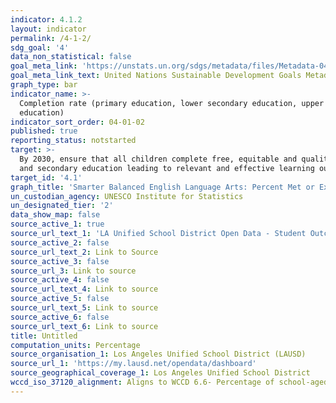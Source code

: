 ```yaml
---
indicator: 4.1.2
layout: indicator
permalink: /4-1-2/
sdg_goal: '4'
data_non_statistical: false
goal_meta_link: 'https://unstats.un.org/sdgs/metadata/files/Metadata-04-01-02.pdf'
goal_meta_link_text: United Nations Sustainable Development Goals Metadata (PDF 4.0 MB)
graph_type: bar
indicator_name: >-
  Completion rate (primary education, lower secondary education, upper secondary
  education)
indicator_sort_order: 04-01-02
published: true
reporting_status: notstarted
target: >-
  By 2030, ensure that all children complete free, equitable and quality primary
  and secondary education leading to relevant and effective learning outcomes
target_id: '4.1'
graph_title: 'Smarter Balanced English Language Arts: Percent Met or Exceeded Standards'
un_custodian_agency: UNESCO Institute for Statistics
un_designated_tier: '2'
data_show_map: false
source_active_1: true
source_url_text_1: 'LA Unified School District Open Data - Student Outcomes, Student Group'
source_active_2: false
source_url_text_2: Link to Source
source_active_3: false
source_url_3: Link to source
source_active_4: false
source_url_text_4: Link to source
source_active_5: false
source_url_text_5: Link to source
source_active_6: false
source_url_text_6: Link to source
title: Untitled
computation_units: Percentage
source_organisation_1: Los Angeles Unified School District (LAUSD)
source_url_1: 'https://my.lausd.net/opendata/dashboard'
source_geographical_coverage_1: Los Angeles Unified School District
wccd_iso_37120_alignment: Aligns to WCCD 6.6- Percentage of school-aged population enrolled in schools
---
```

